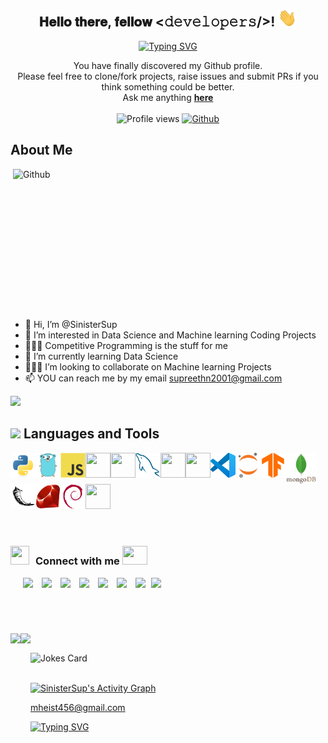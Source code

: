 <div align="center">
<h2> 𝐇𝐞𝐥𝐥𝐨 𝐭𝐡𝐞𝐫𝐞, 𝐟𝐞𝐥𝐥𝐨𝐰 <𝚍𝚎𝚟𝚎𝚕𝚘𝚙𝚎𝚛𝚜/>! <img src="https://github.com/ABSphreak/ABSphreak/blob/master/gifs/Hi.gif" width="30px"></h2>
</div>

<div align="center" width="50">

[![Typing SVG](https://readme-typing-svg.demolab.com?font=Ubuntu+Sans+Mono&size=23&duration=2000&color=25C8F7&multiline=true&width=435&height=58&lines=Welcome+to;SinisterSup's+Github)](https://git.io/typing-svg)

</div>

<div align="center">

You have finally discovered my Github profile. <br>
Please feel free to clone/fork projects, raise issues and submit PRs if you think something could be better. <br>
Ask me anything <a href="https://github.com/SinisterSup/SinisterSup/issues/new"><b>here</b></a>
<br>    
![Profile views](https://visitor-badge.glitch.me/badge?page_id=SinisterSup.SinisterSup&left_text=MyProfileViews)
[![Github](https://img.shields.io/github/followers/SinisterSup?label=Follow&style=social)](https://github.com/SinisterSup)

</div>

<h2> About Me </h2>

<img width="500" height="240" align="right" alt="Github" src="https://www.bitcoinbazis.hu/wp-content/uploads/2019/01/Github-aktivit%C3%A1s-blokkl%C3%A1nc.png" />

- 👋 Hi, I’m @SinisterSup
- 👀 I’m interested in Data Science and Machine learning Coding Projects
- 👨🏻‍💻 Competitive Programming is the stuff for me 
- 🌱 I’m currently learning Data Science
- 👨🏻‍💻 I’m looking to collaborate on Machine learning Projects
- 📫 YOU can reach me by my email supreethn2001@gmail.com

<a href="https://www.codewars.com/users/SinisterSup">
    <img src = "https://www.codewars.com/users/SinisterSup/badges/large" >
</a>

<br>

<h2><img src = "https://media2.giphy.com/media/QssGEmpkyEOhBCb7e1/giphy.gif?cid=ecf05e47a0n3gi1bfqntqmob8g9aid1oyj2wr3ds3mg700bl&rid=giphy.gif" width = 32px> Languages and Tools</h2>
    
<a href="https://www.python.org/">
	<img align="left" height="40" width="40" src="https://github.com/devicons/devicon/blob/master/icons/python/python-original.svg" /></a>
<a href="https://go.dev/">
	<img align="left" height="40" width="40" src="https://github.com/devicons/devicon/blob/master/icons/go/go-original.svg" /></a>
<a href="https://developer.mozilla.org/en-US/docs/Web/JavaScript">
	<img align="left" height="40" width="40" src="https://github.com/devicons/devicon/blob/master/icons/javascript/javascript-original.svg" /></a>
<a href="https://devdocs.io/c/">
	 <img align="left" height="40" width="40" src="https://cdn.iconscout.com/icon/free/png-512/c-programming-569564.png" /></a>
<a href="https://docs.oracle.com/en/java/">
	<img align="left" height="40" width="40" src="https://images.vexels.com/media/users/3/166401/isolated/preview/b82aa7ac3f736dd78570dd3fa3fa9e24-java-programming-language-icon-by-vexels.png" /></a>
<a href="https://dev.mysql.com/doc/">
	<img align="left" height="40" width="40" src="https://github.com/devicons/devicon/blob/master/icons/mysql/mysql-original.svg" /></a>
<a href="https://git-scm.com/doc">
	<img align="left" height="40" width="40" src="https://upload.wikimedia.org/wikipedia/commons/thumb/3/3f/Git_icon.svg/1024px-Git_icon.svg.png" /></a>
<a href="https://neovim.io/">
	<img align="left" height="40" width="40" src="https://upload.wikimedia.org/wikipedia/commons/thumb/3/3a/Neovim-mark.svg/1200px-Neovim-mark.svg.png" /></a>
<a href="https://code.visualstudio.com/">
	<img align="left" height="40" width="40" src="https://raw.githubusercontent.com/github/explore/80688e429a7d4ef2fca1e82350fe8e3517d3494d/topics/visual-studio-code/visual-studio-code.png" /></a>
<a href="https://jupyter.org/">
	<img align="left" height="40" width="40" src="https://github.com/devicons/devicon/blob/master/icons/jupyter/jupyter-original.svg" /></a>
<a href="https://www.tensorflow.org/">
	<img align="left" height="40" width="40" src="https://github.com/devicons/devicon/blob/master/icons/tensorflow/tensorflow-original.svg" /></a>
<a href="https://www.mongodb.com/">
	<img align="left" height="50" width="50" src="https://github.com/devicons/devicon/blob/master/icons/mongodb/mongodb-original-wordmark.svg" /></a>
<a href="https://flask.palletsprojects.com/en/2.2.x/">
	<img align="left" height="40" width="40" src="https://github.com/devicons/devicon/blob/master/icons/flask/flask-original.svg" /></a>
<a href="https://www.ruby-lang.org/en/">
	<img align="left" height="40" width="40" src="https://github.com/devicons/devicon/blob/master/icons/ruby/ruby-original.svg" /></a>
<a href="https://www.debian.org/">
	<img align="left" height="40" width="40" src="https://github.com/devicons/devicon/blob/master/icons/debian/debian-original.svg" /></a>
<a href="https://www.kali.org/">
	<img height="40" width="40" src="https://i.imgur.com/xTF9DUa.png" /></a>
<br><br/>
<br/>     



<h3 align="left" > <img src="https://media.giphy.com/media/iY8CRBdQXODJSCERIr/giphy.gif" width="30" height="30" style="margin-right: 10px;">Connect with me <img src="https://raw.githubusercontent.com/ShahriarShafin/ShahriarShafin/main/Assets/handshake.gif" width="40" height="30" style="margin-right: 10px;"> </h3>

<p align="left">

 <div align="left"  class="icons-social" style="margin-left: 10px;">
        <a style="margin-left: 10px;"  target="_blank" href="https://www.linkedin.com/in/supreeth-n-600991230/">
		<img src="https://img.icons8.com/doodle/40/000000/linkedin--v2.png"></a>
        <a style="margin-left: 10px;" target="_blank" href="https://github.com/SinisterSup">
		<img src="https://img.icons8.com/doodle/40/000000/github--v1.png"></a>
	<a style="margin-left: 10px;" target="_blank" href="https://twitter.com/SupreethN12">
		<img src="https://img.icons8.com/doodle/1x/twitter-squared--v2.png" ></a>
	<a style="margin-left: 10px;" target="_blank" href="mailto:mheist456@gmail.com">
		<img src="https://piunikaweb.com/wp-content/uploads/2021/08/Gmail-1.jpg" width="40"></a>
        <a style="margin-left: 10px;" target="_blank" href="https://www.codewars.com/users/SinisterSup">
		<img src="https://i.imgur.com/vpgdrae.png" width="40"></a>
	<a style="margin-left: 10px;" target="_blank" href="https://www.hackerrank.com/SinisterDoc">
		<img src="https://upload.wikimedia.org/wikipedia/commons/thumb/4/40/HackerRank_Icon-1000px.png/480px-HackerRank_Icon-1000px.png" width="40"></a>
 	<a style="margin-left: 10px;" target="_blank" href="https://leetcode.com/sinistersup2001/">
		<img src="https://leetcode.com/static/images/LeetCode_logo_rvs.png" width="40"></a>
	<a style="margin-left: 5px;" target="_blank" href="https://github.com/SinisterSup/Me.io/blob/main/Supreeth%20N.pdf">
		<img src="https://img.icons8.com/plasticine/0.5x/resume.png" ></a>
      </div>

</p>
<br/>

#

<p align="center">
    <img align="left" src="https://github-readme-stats.vercel.app/api?username=SinisterSup&show_icons=true&theme=tokyonight&hide_border=true&layout=compact&count_private=true&include_all_commits=true"/>    
    <img align="left" height="195px" src="https://github-readme-stats.vercel.app/api/top-langs/?username=SinisterSup&theme=tokyonight&layout=compact&hide_border=true" />
</p>
</details>
<br/>     
        
   ![Jokes Card](https://readme-jokes.vercel.app/api?theme=tokyonight&hide_border=true&layout=compact)
      
<br/>
   <a href="https://github.com/SinisterSup"><img alt="SinisterSup's Activity Graph" src="https://activity-graph.herokuapp.com/graph?username=SinisterSup&custom_title=SinisterSup's%20Contribution%20Graph&theme=react-dark" /></a>
<br/>

mheist456@gmail.com

[![Typing SVG](https://readme-typing-svg.demolab.com?font=Ubuntu+Sans+Mono&size=25&duration=4500&pause=200&color=2CCAF7&multiline=true&width=1000&height=66&lines=Always+code+as+if+the+person+who+ends+up+maintaining+your+code+;will+be+a+violent+psychopath+who+knows+where+you+live.+%F0%9F%98%82)](https://git.io/typing-svg)

<!---
SinisterSup/SinisterSup is a ✨ special ✨ repository because its `README.md` (this file) appears on your GitHub profile.
You can click the Preview link to take a look at your changes.
--->
